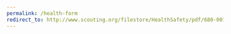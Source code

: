 ```yaml
---
permalink: /health-form
redirect_to: http://www.scouting.org/filestore/HealthSafety/pdf/680-001_ABC.pdf
---
```

